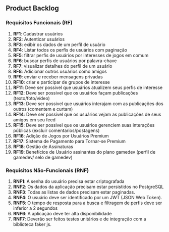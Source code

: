## Product Backlog 

### Requisitos Funcionais (RF)

1. **RF1**: Cadastrar usuários
2. **RF2**: Autenticar usuários
3. **RF3**: exibir os dados de um perfil de usuário
4. **RF4**: Listar todos os perfis de usuários com paginação
5. **RF5**: filtrar perfis de usuários por interesses de jogos em comum
6. **RF6**: buscar perfis de usuários por palavra-chave
7. **RF7**: visualizar detalhes do perfil de um usuário
8. **RF8**: Adicionar outros usuários como amigos
9. **RF9**: enviar e receber mensagens privadas
10. **RF10**: criar e participar de grupos de interesse
11. **RF11**: Deve ser possivel que usuários atualizem seus perfis de interesse
12. **RF12**: Deve ser possivel que os usuários façam publicações (texto/foto/vídeo)
13. **RF13**: Deve ser possivel que usuários interajam com as publicações dos outros (comentem e curtam)
14. **RF14**: Deve ser possivel que os usuários vejam as publicações de seus amigos em seu feed
15. **RF15**: Deve ser possivel que os usuários gerenciem suas interações públicas (excluir comentarios/postagens)
16. **RF16**: Adição de Jogos por Usuários Premium 
17. **RF17**: Sistema de Pagamento para Tornar-se Premium
18. **RF18**: Gestão de Assinaturas
19. **RF19**: Benefícios de Usuário assinantes do plano gamedev (perfil de gamedev/ selo de gamedev)

### Requisitos Não-Funcionais (RNF)

1. **RNF1**: A senha do usuário precisa estar criptografada
2. **RNF2**: Os dados da aplicação precisam estar persistidos no PostgreSQL
3. **RNF3**: Todas as listas de dados precisam estar paginadas.
4. **RNF4**: O usuário deve ser identificado por um JWT (JSON Web Token).
5. **RNF5**: O tempo de resposta para a busca e filtragem de perfis deve ser inferior a 2 segundos
6. **RNF6**: A aplicação deve ter alta disponibilidade
7. **RNF7**: Deverão ser feitos testes unitários e de integração com a biblioteca faker js.
